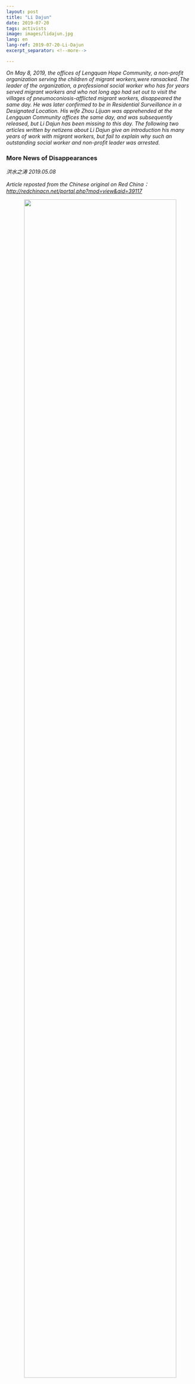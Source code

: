 ```yaml
---
layout: post
title: "Li Dajun"
date: 2019-07-20
tags: activists
image: images/lidajun.jpg
lang: en
lang-ref: 2019-07-20-Li-Dajun
excerpt_separator: <!--more-->

---
```


<em>On May 8, 2019, the offices of Lengquan Hope Community, a non-profit organization serving the children of migrant workers,were ransacked. The leader of the organization, a professional social worker who has for years served migrant workers and who not long ago had set out to visit the villages of pneumoconiosis-afflicted migrant workers, disappeared the same day. He was later confirmed to be in Residential Surveillance in a Designated Location. His wife Zhou Lijuan was apprehended at the Lengquan Community offices the same day, and was subsequently released, but Li Dajun has been missing to this day. The following two articles written by netizens about Li Dajun give an introduction his many years of work with migrant workers, but fail to explain why such an outstanding social worker and non-profit leader was arrested.</em>


<h3>More News of Disappearances</h3>

<em>洪水之涛  2019.05.08 </em>

<em>Article reposted from the Chinese original on Red China： <http://redchinacn.net/portal.php?mod=view&aid=39117></em>

<div style="text-align:center"><img src="/images/lidajun1.jpg" width="90%"/></div>

I see  in my Wechat friend circle someone else has disappeared. The author of this old article, Li Dajun.

<a href="https://m.sohu.com/n/437634643/">The Conditions of Low-level Construction Contractors: the Extreme Result as Murder or Suicide</a>

It is reported that the offices Li Dajun's Hope Community in Lengquan Village, Xibei Wang Town, Haidian District, Beijing were ransacked this morning. His wife Zhou Lijuan was taken away in front of the family's elders and their one year old daughter. Their computers, hard drives and other items were also confiscated. Other Hope Community staff were isolated for questioning, including on whether there were foreigners or Taiwanese and Hong Kong people who visited, where Hope Community's funding came from, and whether there was subversive discourse at Hope Community. Police warned Hope Community staff that they could be held guilty for knowing and not reporting.

Li Dajun was out of the office at the time and is still unreachable, so we cannot confirm whether he has also been arrested. The police did not leave any legal documents when taking away Li Dajun's wife Zhou Lijuan, so it is not clear whether she is merely being summoned for questioning or whether they are enacting criminal coercive measures. We also do not know which department is handling the case.

The full name of the Lengquan Hope Community (冷泉希望社区) is “Ten Percent Donation Scheme Lengquan Village Youth Hope Community” (十分关爱冷泉村青少年希望社区). It was founded on September 24, 2011, initiated by the China Youth Development Foundation, funded by the Hong Kong Ten Percent Donation Scheme Foundation and the Shih Wing Chin Foundation, supported by Peking University-Hong Kong Polytechnic University Social Work Research Center, and implemented by the Beijing Xingzairenjian Cultural Development Center as a non-profit project to serve the children of migrant workers. It is located in Lengquan Village, Xibei Wang Town, Haidian District, an area in Beijing well known for its concentrated migrant worker population. It was the first comprehensive community service center for the children of migrant workers founded as part of the China Youth Development Foundation's Hope Project.

<div style="text-align:center"><img src="/images/lidajun2.png" width="90%"/></div>

As the primary person in charge of the Lengquan Hope Community, 38-year-old professional social worker Li Dajun has lived in this Beijing urban periphery village alongside migrant workers since 2011. Since graduating from university, he has always been committed to social welfare undertakings such as environmental protection, rural re-construction, and migrant worker rights protection. He has served variously as a project officer of the Lashihai project of the Yunnan Provincial Public Watershed Management Research and Promotion Center, a project coorindator of the Peking University-Hong Kong Polytechnic University Social Work Research Center, and the chief coordinator of the Beijing Xingzairenjian Cultural Development Center. He has long been been concerned with and involved in the education and organization of front-line workers. This work includes relief work with pneumoconiosis-afflicted migrant workers. Just a few days ago, he rode over twenty hours by hard-seat train, covering 1,700 kilometers from Beijing to Hunan Sangzhi, to deliver donations to sufffering pneumoconiosis-afflicted workers deep in the mountains.

In 2012, Li Dajun published the <em>Occupational Safety and Occupation Protection in the Construction Center Investigative Report</em> on occupational injury, which was later commented upon by the main leaders of the National Committee of the Chinese People's Political Consultative Conference and facilitated the implementation of the regulations on construction workers' occupational injury insurance. In 2015, he wrote the research report “A letter from a non-Beijing mother – how many 'proofs' does it take to my child enrolled”, which enabled tens of thousands of non-Beijing school-age children who have difficulty entering school to attend school, enabling them at least in primary school to avoid the bitterness of becoming of left-behind children and being separated from their working parents.

<div style="text-align:center"><img src="/images/lidajun3.jpg" width="90%"/></div>

Zhou Lijuan is Li Dajun's like-minded partner. She has always worked with him in his public welfare work and is the mother of two young children.

<div style="text-align:center"><img src="/images/lidajun4.jpg" width="90%"/></div>
<div style="text-align:center"><img src="/images/lidajun5.jpg" width="90%"/></div>

I hope that Dajun and his wife are safe! I hope even more that these young volunteers who have always cared for the children of migrant workers can return home as soon as possible and care for their own one-year-old and six-year-old children.

<div style="text-align:center"><img src="/images/lidajun6.jpg" width="90%"/></div>



<h3>Another Advocate of Public Welfare Disappeared: One Week Since Li Dajun Went Missing</h3>

<em>Shuang Xi</em>

I still remember the first time I saw Li Dajun. 

At the time I was still a young student. My friends and I went to a construction site to meet workers and distribute a newspaper called the <em>Da Gongdi</em> [the great construction site]. It was Li Dajun who took us there then. Through the introduction of a friend, I learned that Li Dajun has been engaged in research about workers as well as providing service them and that he was a well known activist in the non-profit world. The stack of <em>Da Gongdi</em> I was holding, was not only the product of many years of toil by Dajun and many other volunteers, it was, more importantly, welcome spiritual nourishment for workers. 

After we visited the workers, Dajun gave us a more in-depth introduction to <em>Da Gongdi</em>. In 2009, he and a group of comrades, with the help of enthusiasts coming from all walks of life, established a construction site reading room. But, the reading room was short on reading materials that suited construction workers. Because Dajun and his friends wanted to focus on real needs springing up from workers’ working and living conditions, they started publishing and distributing the <em>Da Gongdi</em> newspaper. Although <em>Da Gongdi</em> was only four pages long, it contained news about society, commentary on current events, information about labor law, and a column where workers could express their own thoughts, among other things. It truly was “small but complete in every way.” At its peak, more than 15,000 printed copies were not enought meet the demand of the readership.  

Telling us all this, Dajun suddenly stopped. “Actually,” he laughed, “there’s another very important reason why <em>Da Gongdi</em> is so popular among workers.” 

We were all hanging on his words: “What reason? Tell us!”

Seeing how anxious we were to know, Dajun’s grin grew even larger: “Some workers told me that the paper <em>Da Gongdi</em> uses for printing is of much better quality then other newspapers. Because of its combination of brittleness and firmness, it’s perfect when used as toilet paper! Hahaha!”

Upon hearing Dajun’s weird reply and his mischievous laughter (I only later found out he was always like this), I also couldn’t help bursting out laughing. This seemingly serious, unusually down-to-earth activist actually a sense of humor. How could he not make a strong impression on people?

<div style="text-align:center"><img src="/images/lidajun7.png" width="90%"/></div>
<div style="text-align:center">Workers reading the <em>Da Gongdi</em> newspaper</div>


<strong>From Rural Yunnan to Construction Sites</strong>

Dajun isn’t someone who studied to work with migrant workers in university, but various experiences in his early life planted that seed in him. Perhaps this is that mythical work of ‘fate’ people talk about.  

In 2000, when Dajun was still an undergraduate in the Department of Social Work at Yunnan University. He came across an article about women workers in the University library. He learned about the Shenzhen Zhili fire in 1993, and how that fire had claimed the lives of 87 women workers, while another 51 were left with a lifelong disability. The women were all young, their average age less than 18 years old.

Perhaps this article led him to recall his own life in the year of 1993. He was only 12 at that point. His older sister was 18 years old, the same age as the young women working in the Zhili factory when the fire happened. That winter, his father who was a construction worker, had not been paid his wages. Dajun said that Spring Festival that year was the worst he had ever experienced. Also in that year, his sister began to develop respiratory diseases from working in a textile factory, which have continued to this day. The family once thought that this was a common chronic disease. It wasn’t until 2009, when Dajun met Hunanese pneumoconiosis workers in Shenzhen, that things suddenly clicked, and wondered whether his sister also suffered from an occupational disease. "There is such an intersection between the fate of different people," Dajun wrote in his blog. 

Students who graduate from the social work department rarely engage in social work, and even fewer choose to serve in rural areas. However, after graduating, Dajun chose to take up social work in rural Yunnan, and he stayed there for three years. Later, he also spent three months on a construction site in Kunming, moving bricks every day. He has suffered two work-related injuries and met Yi [ethnic minority] youngsters sent to work [on construction sites] by their families to make them kick their drug habits. After work every day, he and his fellow workers would eat barbecue, drink beer, and chat. He said that when he was working on the construction site, he had no special feelings. But every time he would see how difficult life was for migrant workers and workers from the rural areas, he felt that he really wanted to be able to help them.

<div style="text-align:center"><img src="/images/lidajun8.png" width="90%"/></div>
<div style="text-align:center">A young Dajun</div>
 
In 2007, he was still looking for direction. One of his teachers recommended he join the Beijing University Social Work Research Center, to participate in research on construction workers and to understand the employment system of the construction industry.

In order to better understand the living conditions of the workers, Dajun began going for in-depth visits with workers outside of the formal investigation, and witnessed the hardships of the workers' lives: plain unpeeled boiled potatoes made up their lunch, while the workers' dormitories were in bad condition with no hot water. In the still cold spring, workers only had access to cold water to eat, drink and wash with. The dormitory only had low-voltage electricity that was insufficient to heat water. "The workers worked but didn’t get paid. Bosses gave the workers homemade food vouchers instead of a salary . To buy food the workers would take these food vouchers to the canteen run by the boss’ wife,  and to buy cigarettes or alcohol they would go to a convenience store also run by the boss’ wife. The price of these goods was often double the price on the market."

During that period, one of the workers named Lao Pan died in the dormitory. This deeply hurt Dajun. Lao Pan’s co-workers later told Dajun the story of what had happened: on the day of the incident, the 57-year-old migrant worker Lao Pan was assigned to a large rock and had to use hammers to smash the rock up. He was told he must be finished in one day, otherwise he would not be paid for that day. “By the afternoon, he said that his heart was hurting a lot, but he insisted on finishing the day's work. When he came back he was so uncomfortable he didn’t eat and went straight to lie down in bed. Since he had no money to see a doctor, he thought it might get better if he just slept.” Before the incident, Lao Pan had already been working on this high-end real estate site for 35 days in a row, more than 11 intensive hours per day.

<div style="text-align:center"><img src="/images/lidajun9.png" width="90%"/></div>
<div style="text-align:center">Workers in their dorms</div>

“Could Lao Pan, who was in critical condition, use food vouchers to go to a hospital outside the construction site to see a doctor? When he went out to work, he took 200 yuan from home and spent more than 100 yuan on train tickets. When he died, all he had left was one yuan and five mao.” When interviewed by China Youth Daily in 2016, Dajun was filled with anger upon recalling the story of Lao Pan.

Later, Dajun tracked and investigated more than 100 cases of migrant construction workers’ wages arrears and work injury claims. He would stay at construction sites overnight, sleep in the open air, and visit the hometowns of the migrant workers to complete this work. He once stayed up all night on watch with workers in order to catch their boss. He has also had plenty of experience of being kicked back and forth by various agencies and departments, and has also experienced construction sites hiring thugs to take revenge against him. Dajun describes himself as a listener and a companion, and I think that since then he has never had any doubts about what he needs to do. As a result, this is the eleventh year of his time as a "listener" and a "companion."


<strong>Flowers of hope planted in Lengquan</strong>

When workers recall the first time they saw Dajun, with his glasses and clean clothes making him “look like someone sent by the boss”, they did not trust him. Later, when Dajun and student volunteers sent clothes, food and money to workers suffering from occupational injury and helped them out during legal proceedings, workers noticed and remembered: “I think Dajun and those folks with him are genuinely concerned, they treat us like brothers, they don’t come here to take advantage of us and that’s why we trust them.”

<div style="text-align:center"><img src="/images/lidajun10.jpg" width="90%"/></div>
<div style="text-align:center">Dajun visiting workers on a construction site</div>

In 2009, Dajun and his comrades set up and registered the Beijing Xingzai Renjian Cultural Development Center, which primarily serves those migrant workers whose “labour rights are most difficult to ensure, whose living conditions are most arduous and whose cultural life is most lacking, namely construction workers.” Dajun quickly settled in Lengquan vilage, an area outside Beijing’s fifth ring with a large migrant population. Together with others he jointly rented a small yard consisting of five rooms, counting the toilet. At the time, Dajun lived in a windowless ten square meter room just big enough to fit a bed and a coal briquette stove for heating during the winter. His rent was 200 yuan. Some in the non-profit would say to him: It must be hard to live and eat like to the people you help. But Li Dajun would say: “No! After dinner you drop in on people, chat. I think it’s great!” He always believed that as a social worker he should spend time with workers in order to stay grounded and stay sensitive to society.

Through hard work, Dajun and the group of student volunteers providing service for construction workers slowly started growing bigger. In 2016, Dajun introduced the services the organization was providing at a sharing meeting open to the public: rebuilding workers' recognition of the value of their labor and dignity through visiting construction sites and recording workers’ stories, breaking the isolation of workers by expanding their social network through organzsing construction site reading and interest groups, educating workers through newspapers and construction site reading rooms, spreading information about  labor law and policies, promoting awareness and developing capacities through case counseling, establishing workers mutual help networks through practical training, promoting the establishment of construction workers’ trade unions and cultivating the collective strength of workers, and linking resources to form joint forces for policy advocacy and outreach.

<div style="text-align:center"><img src="/images/lidajun11.png" width="90%"/></div>
<div style="text-align:center">Workers at choir practice</div>

During his years of research on and providing service to construction workers, Dajun gradually realized that without changing the capital dominated production methods and surpassing their profit driven logic, there is no way to effectively solve the basic labor security problems of workers. Therefore, in 2011, Dajun and other volunteers tried to organize a communist construction group at the construction site: there was no contractor, everyone would take up projects together, and everyone participated in the distribution of profits. Later, they also tried to organize a furnishing cooperative. These projects were successful on a small scale. Although resources have limited these projects’ growth, these repeated attempts by Dajun and friends are extremely valuable in today's China.

In addition to practice, Dajun has also made important contributions in thinking and writing. As an advocate of public welfare who has long been deeply involved in helping construction workers, he was often interviewed by mainstream media on construction workers' issues and often commented on various issues of labor relations in the construction industry. In addition, he also kept a blog on Caixin.com, where he always maintained the bottom-up perspective of workers. He talked about not only labor contracts, work-related injuries and occupational diseases of construction workers, but also reflected on the excessive marketization of China's current development and the single minded focus on profits. After reading his blog, I started admiring him even more: in all the indifference of our money obsessed era, he, without a second thought, fully dedicated more than ten years of his life to thought and action to make this society better.


<strong>Good to workers and “stern” with himself</strong>

Anyone who knows Dajun can tell you that he always cared about workers. The most prominent example of this is his 10 year effort to help the Hunan's pneumoconiosis workers. In July 2009, Hunenese pneumatic drill workers suffering from pneumoconiosis went to Shenzhen to claim their rights. By chance, Dajun was able to contact these workers in his personal capacity. At that time, he and several representatives of pneumoconiosis affected workers right’s defence effort met for the first time in a private room on the third floor of a hot pot restaurant. He would explain that [when he chose the place where to eat] he was sure that he thought things over very thoroughly: Hunanese people like spicy food and this is what they were going to have. It turned out, however, that as Dajun was waiting for them he could hear footsteps coming from the stairway that were becoming slower and heavier as they got closer, it sounded as if the people climbing the stairs were carrying heavy loads. As soon as he opened the door a group of people, inpatient to get in, rushed through the door drenched in sweat and quickly sat down gasping for air. "There was no need for any explanation. Their hungry breathing was enough to tell me that their lungs were no longer functioning properly. After climbing just three floors, their breathing could only be described as 'desperate'. This was the first time I saw silicosis affected workers. I knew immediately that there was no way I could follow their actions as a mere observer."

Later, Dajun quickly mobilized university student volunteers and their teachers to do research, accompany the workers to sit-ins, write letters to the mayor, contact the media and cultural celebrities, do everything they could think of and focus all the strength they could gather to deal with this issue. During the May 1st holiday this year, Dajun bought a hard seat train ticket and took a 20 hour train ride to Hunan ‘s pneumoconiosis villages to visit the seriously ill workers and give them donations from supporters, gather data on orphaned children of pneumoconiosis victims which he planned to take back to Beijing to continue updating supporters and raise more money for the orphans of pneumoconiosis victims… But now, all this has been interrupted!

Dajun’s life was extremely frugal, he was almost "stern" with himself. In Lengquan, he and his family lived in very rudimentary conditions. For many years, they relied on burning coal for heating. The electric water heaters were only installed in the past two years. Dajun mostly ate the cheapest food bought from street stalls, and no matter if he ate at home or outside he never wasted one bite. When he went on a trip, he would only buy [the cheapest] hard seat train tickets in order to save money. I often told him, you are too hard on yourself! But Dajun did not agree, and told me that his living conditions were already very good. Workers from Lengquan village can’t afford to drink milk even once a week, and they have no heating equipment at home, he would say.

This outstanding advocate of public welfare who lived as he preached was taken away on May 8th, by the Beijing police. His residence and office in Lengquan were searched. The police officers who conducted the search reportedly also interrogated other staff members to establish whether there were any foreigners, Taiwanese or Hong Kong people who visited, where the community’s funding came from, and whether there was any subversive discourse. Now, Dajun has been missing for more than a week with no news of him. Lengquan Hope Community’s operations have always been transparent and open. If these problems existed at Hope Community, why would they choose Hope Community as the China Youth Development Foundation model project? We have all witnessed Dajun’s ten years of words and deeds, which part of that was "subverting the state"?

The bad news about Dajun came out of the blue. I still baffles me. I can only use the bit of reason I have left to tell everyone what kind of a person Dajun is and what he strives for. If you are like me, and believe that Dajun is not guilty, and hope that he will be able to go back to serving workers as soon as possible, please forward this story and let more people know the truth!




